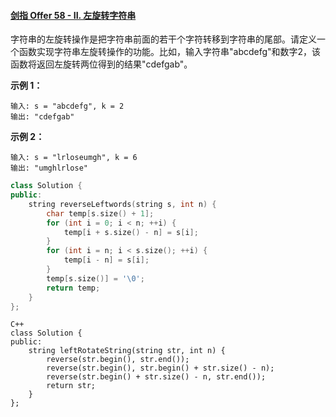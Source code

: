 #### [剑指 Offer 58 - II. 左旋转字符串](https://leetcode-cn.com/problems/zuo-xuan-zhuan-zi-fu-chuan-lcof/)

字符串的左旋转操作是把字符串前面的若干个字符转移到字符串的尾部。请定义一个函数实现字符串左旋转操作的功能。比如，输入字符串"abcdefg"和数字2，该函数将返回左旋转两位得到的结果"cdefgab"。

**示例 1：**

```
输入: s = "abcdefg", k = 2
输出: "cdefgab"
```

**示例 2：**

```
输入: s = "lrloseumgh", k = 6
输出: "umghlrlose"
```

```c++
class Solution {
public:
    string reverseLeftwords(string s, int n) {
        char temp[s.size() + 1];
        for (int i = 0; i < n; ++i) {
            temp[i + s.size() - n] = s[i];
        }
        for (int i = n; i < s.size(); ++i) {
            temp[i - n] = s[i];
        }
        temp[s.size()] = '\0';
        return temp;
    }
};
```

```
C++
class Solution {
public:
    string leftRotateString(string str, int n) {
        reverse(str.begin(), str.end());
        reverse(str.begin(), str.begin() + str.size() - n);
        reverse(str.begin() + str.size() - n, str.end());
        return str;
    }
};
```

